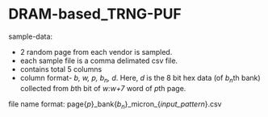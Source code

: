 # DRAM-based_TRNG-PUF

sample-data:

<ul>

<li> 2 random page from each vendor is sampled.

<li> each sample file is a comma delimated csv file.

<li> contains total 5 columns

<li> column format- <i>b, w, p, b<sub>n</sub>, d</i>. Here, <i>d</i> is the 8 bit hex data (of <i>b<sub>n</sub></i>th bank) collected from <i>b</i>th bit of <i>w:w+7</i> word of <i>p</i>th page.
</ul>

file name format: page{<i>p</i>}\_bank{<i>b<sub>n</sub></i>}\_micron\_{<i>input\_pattern</i>}.csv
